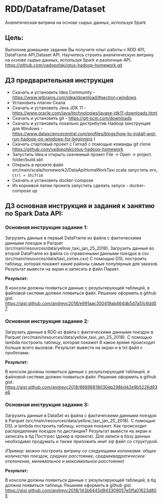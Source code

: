 # RDD/Dataframe/Dataset

Аналитическая витрина на основе сырых данных, используя Spark

## Цель:
Выполнив домашнее задание Вы получите опыт работы с RDD API, DataFrame API,Dataset API. Научитесь строить аналитическую витрину на основе сырых данных, используя Spark и различные API.
https://github.com/vadopolski/otus-hadoop-homework.git

## ДЗ предварительная инструкция

* Скачать и установить Idea Community - https://www.jetbrains.com/idea/download/#section=windows
* Установить плагин Скала
* Скачать и установить Java JDK 11 - https://www.oracle.com/java/technologies/javase-jdk11-downloads.html
* Скачать и установить git - https://git-scm.com/downloads
* Скачать и установить локально дистрибутив Hadoop (инструкция для Windows - https://www.datasciencecentral.com/profiles/blogs/how-to-install-and-run-hadoop-on-windows-for-beginners )
* Скачать стартовый проект с Гитхаб c помощью команды git clone https://github.com/vadopolski/otus-hadoop-homework
* Запустить Idea и открыть скаченный проект File -> Open -> project folder/build.sbt
* Открыть в проекте файл src/main/scala/homework2/DataApiHomeWorkTaxi.scala запустить его, `Ctrl + Shift10`
* Скачать и установить docker-compose
* Из корневой папки проекта запустить сделать запуск - docker-compose up

## ДЗ основная инструкция и задания к занятию по Spark Data API:

### Основная инструкция задание 1:
Загрузить данные в первый DataFrame из файла с фактическими данными поездок в Parquet (src/main/resources/data/yellow_taxi_jan_25_2018). Загрузить данные во второй DataFrame из файла со справочными данными поездок в csv (src/main/resources/data/taxi_zones.csv) С помощью DSL построить таблицу, которая покажет какие районы самые популярные для заказов. Результат вывести на экран и записать в файл Паркет.

**Результат:**

В консоли должны появиться данные с результирующей таблицей, в файловой системе должен появиться файл. Решение оформить в github gist.
https://gist.github.com/andreyc2018/e991aac350419ab464db5d7a51c6dd57

### Основная инструкция задание 2:
Загрузить данные в RDD из файла с фактическими данными поездок в Parquet (src/main/resources/data/yellow_taxi_jan_25_2018). С помощью lambda построить таблицу, которая покажет В какое время происходит больше всего вызовов. Результат вывести на экран и в txt файл c пробелами.

**Результат:**

В консоли должны появиться данные с результирующей таблицей, в файловой системе должен появиться файл. Решение оформить в github gist.
https://gist.github.com/andreyc2018/66896818030eb298bd42e9b5226d93e6

### Основная инструкция задание 3:
Загрузить данные в DataSet из файла с фактическими данными поездок в Parquet (src/main/resources/data/yellow_taxi_jan_25_2018). С помощью DSL и lambda построить таблицу, которая покажет. Как происходит распределение поездок по дистанции? Результат вывести на экран и записать в бд Постгрес (докер в проекте). Для записи в базу данных необходимо продумать и также приложить инит sql файл со структурой.

_(Пример: можно построить витрину со следующими колонками: общее количество поездок, среднее расстояние, среднеквадратическое отклонение, минимальное и максимальное расстояние)_

**Результат:**

В консоли должны появиться данные с результирующей таблицей, в бд должна появиться таблица. Решение оформить в github gist.
https://gist.github.com/andreyc2018/143b6445d943309057e5ffa01623d805

